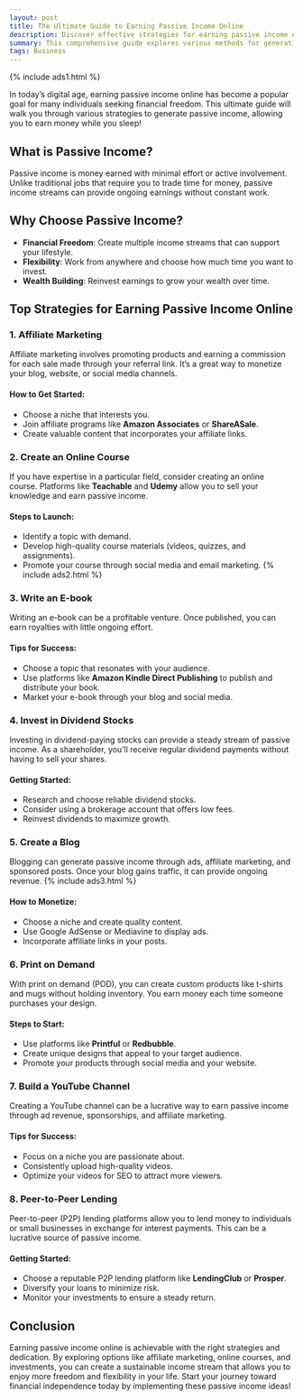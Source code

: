 ```yaml
---
layout: post
title: The Ultimate Guide to Earning Passive Income Online
description: Discover effective strategies for earning passive income online with our ultimate guide. From affiliate marketing to online courses and investments, learn how to create sustainable income streams for financial freedom.
summary: This comprehensive guide explores various methods for generating passive income online, providing a roadmap for achieving financial independence. It covers strategies such as affiliate marketing, creating online courses, writing e-books, investing in dividend stocks, blogging, print on demand, building a YouTube channel, and peer-to-peer lending. Each method includes actionable steps to get started, empowering readers to create sustainable income streams while enjoying the flexibility of online business. Start your journey to financial security today!
tags: Business
---
```


{% include ads1.html %}

In today’s digital age, earning passive income online has become a popular goal for many individuals seeking financial freedom. This ultimate guide will walk you through various strategies to generate passive income, allowing you to earn money while you sleep!

## What is Passive Income?

Passive income is money earned with minimal effort or active involvement. Unlike traditional jobs that require you to trade time for money, passive income streams can provide ongoing earnings without constant work.

## Why Choose Passive Income?

- **Financial Freedom**: Create multiple income streams that can support your lifestyle.
- **Flexibility**: Work from anywhere and choose how much time you want to invest.
- **Wealth Building**: Reinvest earnings to grow your wealth over time.

## Top Strategies for Earning Passive Income Online

### 1. Affiliate Marketing

Affiliate marketing involves promoting products and earning a commission for each sale made through your referral link. It’s a great way to monetize your blog, website, or social media channels.

#### How to Get Started:
- Choose a niche that interests you.
- Join affiliate programs like **Amazon Associates** or **ShareASale**.
- Create valuable content that incorporates your affiliate links.

### 2. Create an Online Course

If you have expertise in a particular field, consider creating an online course. Platforms like **Teachable** and **Udemy** allow you to sell your knowledge and earn passive income.

#### Steps to Launch:
- Identify a topic with demand.
- Develop high-quality course materials (videos, quizzes, and assignments).
- Promote your course through social media and email marketing.
{% include ads2.html %}
### 3. Write an E-book

Writing an e-book can be a profitable venture. Once published, you can earn royalties with little ongoing effort.

#### Tips for Success:
- Choose a topic that resonates with your audience.
- Use platforms like **Amazon Kindle Direct Publishing** to publish and distribute your book.
- Market your e-book through your blog and social media.

### 4. Invest in Dividend Stocks

Investing in dividend-paying stocks can provide a steady stream of passive income. As a shareholder, you’ll receive regular dividend payments without having to sell your shares.

#### Getting Started:
- Research and choose reliable dividend stocks.
- Consider using a brokerage account that offers low fees.
- Reinvest dividends to maximize growth.

### 5. Create a Blog

Blogging can generate passive income through ads, affiliate marketing, and sponsored posts. Once your blog gains traffic, it can provide ongoing revenue.
{% include ads3.html %}
#### How to Monetize:
- Choose a niche and create quality content.
- Use Google AdSense or Mediavine to display ads.
- Incorporate affiliate links in your posts.

### 6. Print on Demand

With print on demand (POD), you can create custom products like t-shirts and mugs without holding inventory. You earn money each time someone purchases your design.

#### Steps to Start:
- Use platforms like **Printful** or **Redbubble**.
- Create unique designs that appeal to your target audience.
- Promote your products through social media and your website.

### 7. Build a YouTube Channel

Creating a YouTube channel can be a lucrative way to earn passive income through ad revenue, sponsorships, and affiliate marketing.

#### Tips for Success:
- Focus on a niche you are passionate about.
- Consistently upload high-quality videos.
- Optimize your videos for SEO to attract more viewers.

### 8. Peer-to-Peer Lending

Peer-to-peer (P2P) lending platforms allow you to lend money to individuals or small businesses in exchange for interest payments. This can be a lucrative source of passive income.

#### Getting Started:
- Choose a reputable P2P lending platform like **LendingClub** or **Prosper**.
- Diversify your loans to minimize risk.
- Monitor your investments to ensure a steady return.

## Conclusion

Earning passive income online is achievable with the right strategies and dedication. By exploring options like affiliate marketing, online courses, and investments, you can create a sustainable income stream that allows you to enjoy more freedom and flexibility in your life. Start your journey toward financial independence today by implementing these passive income ideas!
